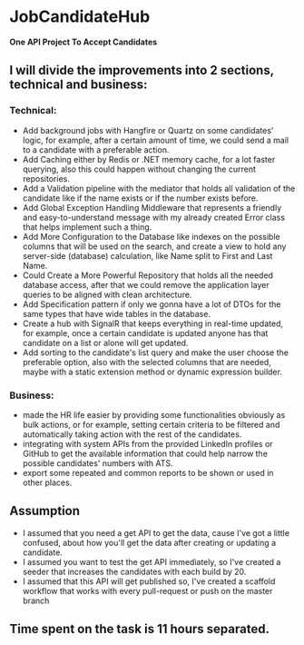 # JobCandidateHub

**One API Project To Accept Candidates**

## I will divide the improvements into 2 sections, technical and business:

### Technical:
 - Add background jobs with Hangfire or Quartz on some candidates' logic, for example, after a certain amount of time, we could send a mail to a candidate with a preferable action.
 - Add Caching either by Redis or .NET memory cache, for a lot faster querying, also this could happen without changing the current repositories.
 - Add a Validation pipeline with the mediator that holds all validation of the candidate like if the name exists or if the number exists before.
 - Add Global Exception Handling Middleware that represents a friendly and easy-to-understand message with my already created Error class that helps implement such a thing.
 - Add More Configuration to the Database like indexes on the possible columns that will be used on the search, and create a view to hold any server-side (database) calculation, like Name split to First and Last Name.
 - Could Create a More Powerful Repository that holds all the needed database access, after that we could remove the application layer queries to be aligned with clean architecture.
 - Add Specification pattern if only we gonna have a lot of DTOs for the same types that have wide tables in the database.
 - Create a hub with SignalR that keeps everything in real-time updated, for example, once a certain candidate is updated anyone has that candidate on a list or alone will get updated.
 - Add sorting to the candidate's list query and make the user choose the preferable option, also with the selected columns that are needed, maybe with a static extension method or dynamic expression builder.

### Business:
 - made the HR life easier by providing some functionalities obviously as bulk actions, or for example, setting certain criteria to be filtered and automatically taking action with the rest of the candidates.
 - integrating with system APIs from the provided LinkedIn profiles or GitHub to get the available information that could help narrow the possible candidates' numbers with ATS.
 - export some repeated and common reports to be shown or used in other places.

## Assumption
 - I assumed that you need a get API to get the data, cause I've got a little confused, about how you'll get the data after creating or updating a candidate.
 - I assumed you want to test the get API immediately, so I've created a seeder that increases the candidates with each build by 20.
 - I assumed that this API will get published so, I've created a scaffold workflow that works with every pull-request or push on the master branch

## Time spent on the task is 11 hours separated.

